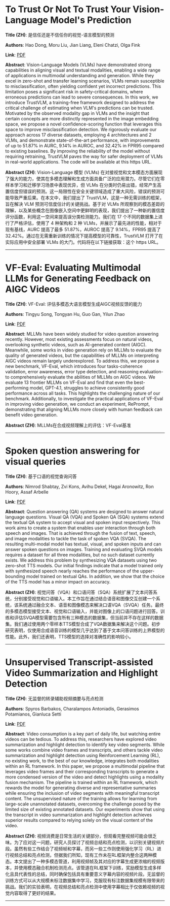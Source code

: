 # To Trust Or Not To Trust Your Vision-Language Model's Prediction 

**Title (ZH)**: 是信任还是不信任你的视觉-语言模型的预测 

**Authors**: Hao Dong, Moru Liu, Jian Liang, Eleni Chatzi, Olga Fink  

**Link**: [PDF](https://arxiv.org/pdf/2505.23745)  

**Abstract**: Vision-Language Models (VLMs) have demonstrated strong capabilities in aligning visual and textual modalities, enabling a wide range of applications in multimodal understanding and generation. While they excel in zero-shot and transfer learning scenarios, VLMs remain susceptible to misclassification, often yielding confident yet incorrect predictions. This limitation poses a significant risk in safety-critical domains, where erroneous predictions can lead to severe consequences. In this work, we introduce TrustVLM, a training-free framework designed to address the critical challenge of estimating when VLM's predictions can be trusted. Motivated by the observed modality gap in VLMs and the insight that certain concepts are more distinctly represented in the image embedding space, we propose a novel confidence-scoring function that leverages this space to improve misclassification detection. We rigorously evaluate our approach across 17 diverse datasets, employing 4 architectures and 2 VLMs, and demonstrate state-of-the-art performance, with improvements of up to 51.87% in AURC, 9.14% in AUROC, and 32.42% in FPR95 compared to existing baselines. By improving the reliability of the model without requiring retraining, TrustVLM paves the way for safer deployment of VLMs in real-world applications. The code will be available at this https URL. 

**Abstract (ZH)**: Vision-Language 模型 (VLMs) 在对接视觉和文本模态方面展现了强大的能力，使其在多模态理解和生成方面具备广泛的应用潜力。尽管它们在零样本学习和迁移学习场景中表现优异，但 VLMs 在分类时仍易出错，经常产生高置信度但错误的预测。这一局限性在安全关键领域造成了重大风险，错误的预测可能导致严重后果。在本文中，我们提出了 TrustVLM，这是一种无需训练的框架，旨在解决 VLM 预测可信度估计的关键挑战。基于对 VLMs 所观察到的模态差距的理解，以及某些概念在图像嵌入空间中更鲜明的表现，我们提出了一种新的置信度评分函数，利用这一空间来提高误分类检测能力。我们在 17 个不同的数据集上进行了严格评估，使用了 4 种架构和 2 种 VLMs，并展示了最先进的性能，相对于现有基线，AURC 提高了最多 51.87%，AUROC 提高了 9.14%，FPR95 提高了 32.42%。通过在无需重新训练的情况下提高模型的可靠性，TrustVLM 打开了在实际应用中安全部署 VLMs 的大门。代码将在以下链接获取：这个 https URL。 

---
# VF-Eval: Evaluating Multimodal LLMs for Generating Feedback on AIGC Videos 

**Title (ZH)**: VF-Eval: 评估多模态大语言模型生成AIGC视频反馈的能力 

**Authors**: Tingyu Song, Tongyan Hu, Guo Gan, Yilun Zhao  

**Link**: [PDF](https://arxiv.org/pdf/2505.23693)  

**Abstract**: MLLMs have been widely studied for video question answering recently. However, most existing assessments focus on natural videos, overlooking synthetic videos, such as AI-generated content (AIGC). Meanwhile, some works in video generation rely on MLLMs to evaluate the quality of generated videos, but the capabilities of MLLMs on interpreting AIGC videos remain largely underexplored. To address this, we propose a new benchmark, VF-Eval, which introduces four tasks-coherence validation, error awareness, error type detection, and reasoning evaluation-to comprehensively evaluate the abilities of MLLMs on AIGC videos. We evaluate 13 frontier MLLMs on VF-Eval and find that even the best-performing model, GPT-4.1, struggles to achieve consistently good performance across all tasks. This highlights the challenging nature of our benchmark. Additionally, to investigate the practical applications of VF-Eval in improving video generation, we conduct an experiment, RePrompt, demonstrating that aligning MLLMs more closely with human feedback can benefit video generation. 

**Abstract (ZH)**: MLLMs在合成视频理解上的评估：VF-Eval基准 

---
# Spoken question answering for visual queries 

**Title (ZH)**: 基于口语的视觉查询问答 

**Authors**: Nimrod Shabtay, Zvi Kons, Avihu Dekel, Hagai Aronowitz, Ron Hoory, Assaf Arbelle  

**Link**: [PDF](https://arxiv.org/pdf/2505.23308)  

**Abstract**: Question answering (QA) systems are designed to answer natural language questions. Visual QA (VQA) and Spoken QA (SQA) systems extend the textual QA system to accept visual and spoken input respectively.
This work aims to create a system that enables user interaction through both speech and images. That is achieved through the fusion of text, speech, and image modalities to tackle the task of spoken VQA (SVQA). The resulting multi-modal model has textual, visual, and spoken inputs and can answer spoken questions on images.
Training and evaluating SVQA models requires a dataset for all three modalities, but no such dataset currently exists. We address this problem by synthesizing VQA datasets using two zero-shot TTS models. Our initial findings indicate that a model trained only with synthesized speech nearly reaches the performance of the upper-bounding model trained on textual QAs. In addition, we show that the choice of the TTS model has a minor impact on accuracy. 

**Abstract (ZH)**: 视觉问答（VQA）和口语问答（SQA）系统扩展了文本问答系统，分别接受视觉和口语输入。本工作旨在通过结合语音和图像交互创建一个系统，该系统通过融合文本、语音和图像模态来解决口语VQA（SVQA）任务。最终的多模态模型接受文本、视觉和口语输入，并能对图像上的口语问题进行回答。训练和评估SVQA模型需要包含所有三种模态的数据集，但当前并不存在这样的数据集。我们通过使用两个零样本TTS模型合成了VQA数据集来解决这个问题。初步研究表明，仅使用合成语音训练的模型几乎达到了基于文本问答训练的上界模型的性能。此外，我们还表明，TTS模型的选择对准确性的影响较小。 

---
# Unsupervised Transcript-assisted Video Summarization and Highlight Detection 

**Title (ZH)**: 无监督的转录辅助视频摘要与亮点检测 

**Authors**: Spyros Barbakos, Charalampos Antoniadis, Gerasimos Potamianos, Gianluca Setti  

**Link**: [PDF](https://arxiv.org/pdf/2505.23268)  

**Abstract**: Video consumption is a key part of daily life, but watching entire videos can be tedious. To address this, researchers have explored video summarization and highlight detection to identify key video segments. While some works combine video frames and transcripts, and others tackle video summarization and highlight detection using Reinforcement Learning (RL), no existing work, to the best of our knowledge, integrates both modalities within an RL framework. In this paper, we propose a multimodal pipeline that leverages video frames and their corresponding transcripts to generate a more condensed version of the video and detect highlights using a modality fusion mechanism. The pipeline is trained within an RL framework, which rewards the model for generating diverse and representative summaries while ensuring the inclusion of video segments with meaningful transcript content. The unsupervised nature of the training allows for learning from large-scale unannotated datasets, overcoming the challenge posed by the limited size of existing annotated datasets. Our experiments show that using the transcript in video summarization and highlight detection achieves superior results compared to relying solely on the visual content of the video. 

**Abstract (ZH)**: 视频消费是日常生活的关键部分，但观看完整视频可能会很乏味。为了应对这一问题，研究人员探讨了视频总结和亮点检测，以识别关键视频片段。虽然有些工作结合了视频帧和字幕，而另一些工作则使用强化学习（RL）进行视频总结和亮点检测，但据我们所知，现有工作未在RL框架内整合这两种模态。本文提出了一种多模态管道，利用视频帧及其对应的字幕生成更浓缩的视频版本，并使用模态融合机制检测亮点。该管道在RL框架下训练，奖励模型生成多样化且具代表性的总结，同时确保包括具有重要意义字幕内容的视频片段。无监督的训练方式可以从大规模未标注数据集中学习，克服现有标注数据集规模有限带来的挑战。我们的实验表明，在视频总结和亮点检测中使用字幕相比于仅依赖视频的视觉内容取得了更好的结果。 

---
